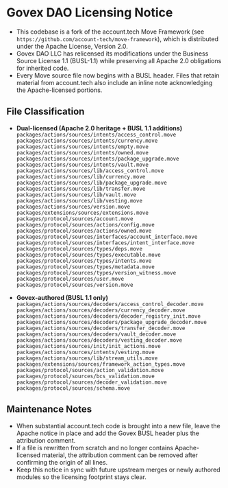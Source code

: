 # Govex DAO Licensing Notice
- This codebase is a fork of the account.tech Move Framework (see `https://github.com/account-tech/move-framework`), which is distributed under the Apache License, Version 2.0.
- Govex DAO LLC has relicensed its modifications under the Business Source License 1.1 (BUSL-1.1) while preserving all Apache 2.0 obligations for inherited code.
- Every Move source file now begins with a BUSL header. Files that retain material from account.tech also include an inline note acknowledging the Apache-licensed portions.

## File Classification
- **Dual-licensed (Apache 2.0 heritage + BUSL 1.1 additions)**  
  `packages/actions/sources/intents/access_control.move`  
  `packages/actions/sources/intents/currency.move`  
  `packages/actions/sources/intents/empty.move`  
  `packages/actions/sources/intents/owned.move`  
  `packages/actions/sources/intents/package_upgrade.move`  
  `packages/actions/sources/intents/vault.move`  
  `packages/actions/sources/lib/access_control.move`  
  `packages/actions/sources/lib/currency.move`  
  `packages/actions/sources/lib/package_upgrade.move`  
  `packages/actions/sources/lib/transfer.move`  
  `packages/actions/sources/lib/vault.move`  
  `packages/actions/sources/lib/vesting.move`  
  `packages/actions/sources/version.move`  
  `packages/extensions/sources/extensions.move`  
  `packages/protocol/sources/account.move`  
  `packages/protocol/sources/actions/config.move`  
  `packages/protocol/sources/actions/owned.move`  
  `packages/protocol/sources/interfaces/account_interface.move`  
  `packages/protocol/sources/interfaces/intent_interface.move`  
  `packages/protocol/sources/types/deps.move`  
  `packages/protocol/sources/types/executable.move`  
  `packages/protocol/sources/types/intents.move`  
  `packages/protocol/sources/types/metadata.move`  
  `packages/protocol/sources/types/version_witness.move`  
  `packages/protocol/sources/user.move`  
  `packages/protocol/sources/version.move`

- **Govex-authored (BUSL 1.1 only)**  
  `packages/actions/sources/decoders/access_control_decoder.move`  
  `packages/actions/sources/decoders/currency_decoder.move`  
  `packages/actions/sources/decoders/decoder_registry_init.move`  
  `packages/actions/sources/decoders/package_upgrade_decoder.move`  
  `packages/actions/sources/decoders/transfer_decoder.move`  
  `packages/actions/sources/decoders/vault_decoder.move`  
  `packages/actions/sources/decoders/vesting_decoder.move`  
  `packages/actions/sources/init/init_actions.move`  
  `packages/actions/sources/intents/vesting.move`  
  `packages/actions/sources/lib/stream_utils.move`  
  `packages/extensions/sources/framework_action_types.move`  
  `packages/protocol/sources/action_validation.move`  
  `packages/protocol/sources/bcs_validation.move`  
  `packages/protocol/sources/decoder_validation.move`  
  `packages/protocol/sources/schema.move`

## Maintenance Notes
- When substantial account.tech code is brought into a new file, leave the Apache notice in place and add the Govex BUSL header plus the attribution comment.
- If a file is rewritten from scratch and no longer contains Apache-licensed material, the attribution comment can be removed after confirming the origin of all lines.
- Keep this notice in sync with future upstream merges or newly authored modules so the licensing footprint stays clear.
